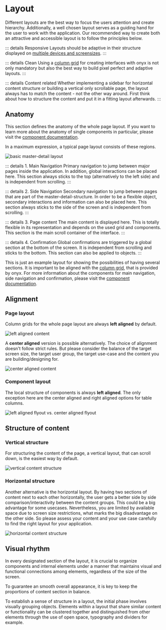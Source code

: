 # Layout

Different layouts are the best way to focus the users attention and create hierarchy. Additionally, a well chosen layout serves as a guiding hand for the user to work with the application. Our recommended way to create both an attractive and accessible layout is to follow the principles below.

::: details Responsive
Layouts should be adaptive in their structure displayed on [multiple devices and screensizes](/basics/breakpoints-grid).
:::

::: details Clean
Using a [column grid](/basics/breakpoints-grid) for creating interfaces with onyx is not only mandatory but also the best way to build pixel perfect and adaptive layouts.
:::

::: details Content related
Whether implementing a sidebar for horizontal content structure or building a vertical only scrollable page, the layout always has to match the content - not the other way around. First think about how to structure the content and put it in a fitting layout afterwards.
:::

## Anatomy

This section defines the anatomy of the whole page layout. If you want to learn more about the anatomy of single components in particular, please visit the [component documentation](/development/).

In a maximum expression, a typical page layout consists of these regions.

![basic master-detail layout](/assets/anatomy.webp)

::: details 1. Main Navigation
Primary navigation to jump between major pages inside the application. In addition, global interactions can be placed here. This section always sticks to the top (alternatively to the left side) and is independent from scrolling.
:::

::: details 2. Side Navigation
Secondary navigation to jump between pages that are part of the master-detail-structure. In order to be a flexible object, secondary interactions and information can also be placed here. This section always sticks to the side of the screen and is independent from scrolling.
:::

::: details 3. Page content
The main content is displayed here. This is totally flexible in its representation and depends on the used grid and components. This section is the main scroll container of the interface.
:::

::: details 4. Confirmation
Global confirmations are triggered by a global section at the bottom of the screen. It is independent from scrolling and sticks to the bottom. This section can also be applied to objects.
:::

This is just an example layout for showing the possibilities of having several sections. It is important to be aligned with the [column grid](/basics/breakpoints-grid), that is provided by onyx. For more information about the components for main navigation, side navigation and confirmation, please visit the [component documentation](/development/).

## Alignment

### Page layout

Column grids for the whole page layout are always **left aligned** by default.

![left aligned content](/assets/layout_alignment_left.webp)

A **center aligned** version is possible alternatively. The choice of alignment doesn't follow strict rules. But please consider the balance of the target screen size, the target user group, the target use-case and the content you are building/designing for.

![center aligned content](/assets/layout_alignment_center.webp)

### Component layout

The local structure of components is always **left aligned**. The only exception here are the center aligned and right aligned options for table columns.

![left aligned flyout vs. center aligned flyout](/assets/component_alignment.webp)

## Structure of content

### Vertical structure

For structuring the content of the page, a vertical layout, that can scroll down, is the easiest way by default.

![vertical content structure](/assets/vertical_content_structure.webp)

### Horizontal structure

Another alternative is the horizontal layout. By having two sections of content next to each other horizontally, the user gets a better side by side comparison/interactivity between the content groups. This could be a big advantage for some usecases. Nevertheless, you are limited by available space due to screen size restrictions, what marks the big disadvantage on the other side. So please assess your content and your use case carefully to find the right layout for your application.

![horizontal content structure](/assets/horizontal_content_structure.webp)

## Visual rhythm

In every designated section of the layout, it is crucial to organize components and internal elements under a manner that maintains visual and functional connections among elements, regardless of the size of the screen.

To guarantee an smooth overall appearance, it is key to keep the proportions of content section in balance.

To establish a sense of structure in a layout, the initial phase involves visually grouping objects. Elements within a layout that share similar content or functionality can be clustered together and distinguished from other elements through the use of open space, typography and dividers for example.
